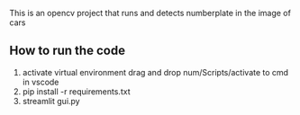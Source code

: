 This is an opencv project that runs and detects numberplate in the image of cars

## How to run the code
1. activate virtual environment
    drag and drop num/Scripts/activate to cmd in vscode
2. pip install -r requirements.txt
3. streamlit gui.py
